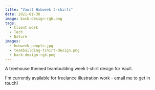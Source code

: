```yaml
---
title: "Vault Hubweek t-shirts"
date: 2021-01-30
image: back-design-rgb.png
tags: 
  - Client work
  - Tech
  - Nature
images:
  - hubweek-people.jpg
  - teambuilding-tshirt-design.png
  - back-design-rgb.png
---
```


A treehouse themed teambuilding week t-shirt design for Vault.

I'm currently available for freelance illustration work - [email me](mailto:vicky.hughes@hotmail.com) to get in touch!